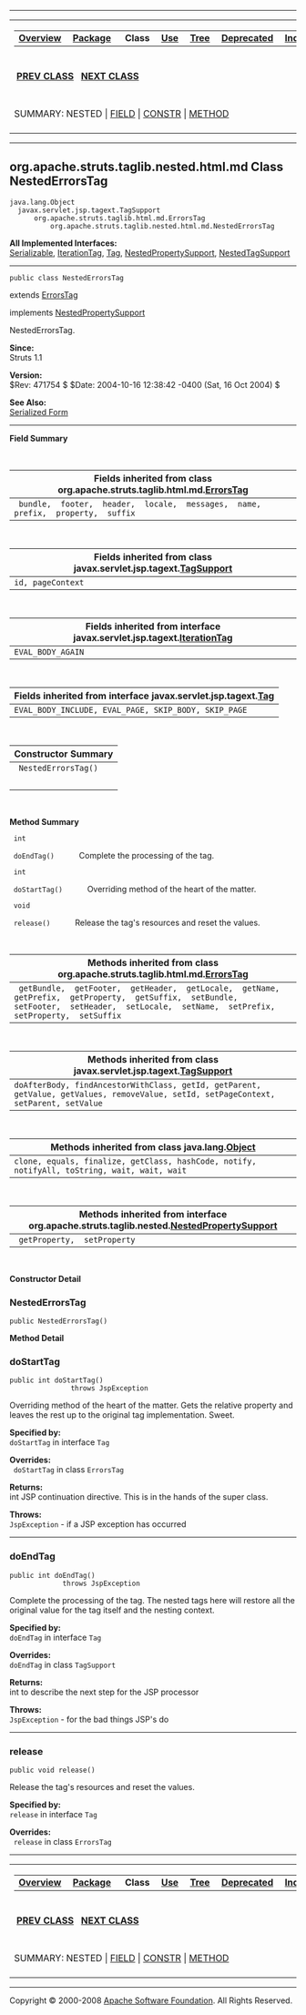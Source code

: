 ------------------------------------------------------------------------

<span id="navbar_top"></span> [](#skip-navbar_top "Skip navigation links")

<table>
<colgroup>
<col width="50%" />
<col width="50%" />
</colgroup>
<tbody>
<tr class="odd">
<td align="left"><span id="navbar_top_firstrow"></span>
<table>
<tbody>
<tr class="odd">
<td align="left"><a href="../../../../../../overview-summary.html.md"><strong>Overview</strong></a> </td>
<td align="left"><a href="package-summary.html.md"><strong>Package</strong></a> </td>
<td align="left"> <strong>Class</strong> </td>
<td align="left"><a href="class-use/NestedErrorsTag.html.md"><strong>Use</strong></a> </td>
<td align="left"><a href="package-tree.html.md"><strong>Tree</strong></a> </td>
<td align="left"><a href="../../../../../../deprecated-list.html.md"><strong>Deprecated</strong></a> </td>
<td align="left"><a href="../../../../../../index-all.html.md"><strong>Index</strong></a> </td>
<td align="left"><a href="../../../../../../help-doc.html.md"><strong>Help</strong></a> </td>
</tr>
</tbody>
</table></td>
<td align="left"></td>
</tr>
<tr class="even">
<td align="left"> <a href="../../../../../../org/apache/struts/taglib/nested.html.md/NestedCheckboxTag.html" title="class in org.apache.struts.taglib.nested.html"><strong>PREV CLASS</strong></a>   <a href="../../../../../../org/apache/struts/taglib/nested/html/NestedFileTag.html" title="class in org.apache.struts.taglib.nested.html"><strong>NEXT CLASS</strong></a></td>
<td align="left"><a href="../../../../../../index.html.md?org/apache/struts/taglib/nested/html/NestedErrorsTag.html"><strong>FRAMES</strong></a>    <a href="NestedErrorsTag.html"><strong>NO FRAMES</strong></a>    
<a href="../../../../../../allclasses-noframe.html.md"><strong>All Classes</strong></a></td>
</tr>
<tr class="odd">
<td align="left">SUMMARY: NESTED | <a href="#fields_inherited_from_class_org.apache.struts.taglib.html.md.ErrorsTag">FIELD</a> | <a href="#constructor_summary">CONSTR</a> | <a href="#method_summary">METHOD</a></td>
<td align="left">DETAIL: FIELD | <a href="#constructor_detail">CONSTR</a> | <a href="#method_detail">METHOD</a></td>
</tr>
</tbody>
</table>

<span id="skip-navbar_top"></span>

------------------------------------------------------------------------

org.apache.struts.taglib.nested.html.md
 Class NestedErrorsTag
------------------------------------

    java.lang.Object
      javax.servlet.jsp.tagext.TagSupport
          org.apache.struts.taglib.html.md.ErrorsTag
              org.apache.struts.taglib.nested.html.md.NestedErrorsTag

**All Implemented Interfaces:**  
[Serializable](http://java.sun.com/j2se/1.4.2/docs/api/java/io/Serializable.html.md?is-external=true "class or interface in java.io"), [IterationTag](http://java.sun.com/j2ee/1.4/docs/api/javax/servlet/jsp/tagext/IterationTag.html?is-external=true "class or interface in javax.servlet.jsp.tagext"), [Tag](http://java.sun.com/j2ee/1.4/docs/api/javax/servlet/jsp/tagext/Tag.html?is-external=true "class or interface in javax.servlet.jsp.tagext"), [NestedPropertySupport](../../../../../../org/apache/struts/taglib/nested/NestedPropertySupport.html "interface in org.apache.struts.taglib.nested"), [NestedTagSupport](../../../../../../org/apache/struts/taglib/nested/NestedTagSupport.html "interface in org.apache.struts.taglib.nested")

------------------------------------------------------------------------

    public class NestedErrorsTag

extends [ErrorsTag](../../../../../../org/apache/struts/taglib.html.md/ErrorsTag.html "class in org.apache.struts.taglib.html")

implements [NestedPropertySupport](../../../../../../org/apache/struts/taglib/nested/NestedPropertySupport.html.md "interface in org.apache.struts.taglib.nested")

NestedErrorsTag.

**Since:**  
Struts 1.1

**Version:**  
$Rev: 471754 $ $Date: 2004-10-16 12:38:42 -0400 (Sat, 16 Oct 2004) $

**See Also:**  
[Serialized Form](../../../../../../serialized-form.html.md#org.apache.struts.taglib.nested.html.NestedErrorsTag)

------------------------------------------------------------------------

<span id="field_summary"></span>

**Field Summary**

 <span id="fields_inherited_from_class_org.apache.struts.taglib.html.md.ErrorsTag"></span>

| **Fields inherited from class org.apache.struts.taglib.html.md.[ErrorsTag](../../../../../../org/apache/struts/taglib/html/ErrorsTag.html "class in org.apache.struts.taglib.html")** |
|------------------------------------------------------------------------------------------------------------------------------------------------------------------------------------|
| ` bundle,  footer,  header,  locale,  messages,  name,  prefix,  property,  suffix`                                                                                                |

 <span id="fields_inherited_from_class_javax.servlet.jsp.tagext.TagSupport"></span>

| **Fields inherited from class javax.servlet.jsp.tagext.[TagSupport](http://java.sun.com/j2ee/1.4/docs/api/javax/servlet/jsp/tagext/TagSupport.html.md?is-external=true "class or interface in javax.servlet.jsp.tagext")** |
|-------------------------------------------------------------------------------------------------------------------------------------------------------------------------------------------------------------------------|
| `id, pageContext`                                                                                                                                                                                                       |

 <span id="fields_inherited_from_class_javax.servlet.jsp.tagext.IterationTag"></span>

| **Fields inherited from interface javax.servlet.jsp.tagext.[IterationTag](http://java.sun.com/j2ee/1.4/docs/api/javax/servlet/jsp/tagext/IterationTag.html.md?is-external=true "class or interface in javax.servlet.jsp.tagext")** |
|---------------------------------------------------------------------------------------------------------------------------------------------------------------------------------------------------------------------------------|
| `EVAL_BODY_AGAIN`                                                                                                                                                                                                               |

 <span id="fields_inherited_from_class_javax.servlet.jsp.tagext.Tag"></span>

| **Fields inherited from interface javax.servlet.jsp.tagext.[Tag](http://java.sun.com/j2ee/1.4/docs/api/javax/servlet/jsp/tagext/Tag.html.md?is-external=true "class or interface in javax.servlet.jsp.tagext")** |
|---------------------------------------------------------------------------------------------------------------------------------------------------------------------------------------------------------------|
| `EVAL_BODY_INCLUDE, EVAL_PAGE, SKIP_BODY, SKIP_PAGE`                                                                                                                                                          |

  <span id="constructor_summary"></span>

| **Constructor Summary** |
|-------------------------|
| ` NestedErrorsTag()`    
                          |

  <span id="method_summary"></span>

**Method Summary**

` int`

` doEndTag()`
           Complete the processing of the tag.

` int`

` doStartTag()`
           Overriding method of the heart of the matter.

` void`

` release()`
           Release the tag's resources and reset the values.

 <span id="methods_inherited_from_class_org.apache.struts.taglib.html.md.ErrorsTag"></span>

| **Methods inherited from class org.apache.struts.taglib.html.md.[ErrorsTag](../../../../../../org/apache/struts/taglib/html/ErrorsTag.html "class in org.apache.struts.taglib.html")**              |
|--------------------------------------------------------------------------------------------------------------------------------------------------------------------------------------------------|
| ` getBundle,  getFooter,  getHeader,  getLocale,  getName,  getPrefix,  getProperty,  getSuffix,  setBundle,  setFooter,  setHeader,  setLocale,  setName,  setPrefix,  setProperty,  setSuffix` |

 <span id="methods_inherited_from_class_javax.servlet.jsp.tagext.TagSupport"></span>

| **Methods inherited from class javax.servlet.jsp.tagext.[TagSupport](http://java.sun.com/j2ee/1.4/docs/api/javax/servlet/jsp/tagext/TagSupport.html.md?is-external=true "class or interface in javax.servlet.jsp.tagext")** |
|--------------------------------------------------------------------------------------------------------------------------------------------------------------------------------------------------------------------------|
| `doAfterBody, findAncestorWithClass, getId, getParent, getValue, getValues, removeValue, setId, setPageContext, setParent, setValue`                                                                                     |

 <span id="methods_inherited_from_class_java.lang.Object"></span>

| **Methods inherited from class java.lang.[Object](http://java.sun.com/j2se/1.4.2/docs/api/java/lang/Object.html.md?is-external=true "class or interface in java.lang")** |
|-----------------------------------------------------------------------------------------------------------------------------------------------------------------------|
| `clone, equals, finalize, getClass, hashCode, notify, notifyAll, toString, wait, wait, wait`                                                                          |

 <span id="methods_inherited_from_class_org.apache.struts.taglib.nested.NestedPropertySupport"></span>

| **Methods inherited from interface org.apache.struts.taglib.nested.[NestedPropertySupport](../../../../../../org/apache/struts/taglib/nested/NestedPropertySupport.html.md "interface in org.apache.struts.taglib.nested")** |
|---------------------------------------------------------------------------------------------------------------------------------------------------------------------------------------------------------------------------|
| ` getProperty,  setProperty`                                                                                                                                                                                              |

 

<span id="constructor_detail"></span>

**Constructor Detail**

### NestedErrorsTag

    public NestedErrorsTag()

<span id="method_detail"></span>

**Method Detail**

### doStartTag

    public int doStartTag()
                   throws JspException

Overriding method of the heart of the matter. Gets the relative property and leaves the rest up to the original tag implementation. Sweet.

**Specified by:**  
`doStartTag` in interface `Tag`

**Overrides:**  
` doStartTag` in class `ErrorsTag`

<!-- -->

**Returns:**  
int JSP continuation directive. This is in the hands of the super class.

**Throws:**  
`JspException` - if a JSP exception has occurred

------------------------------------------------------------------------

### doEndTag

    public int doEndTag()
                 throws JspException

Complete the processing of the tag. The nested tags here will restore all the original value for the tag itself and the nesting context.

**Specified by:**  
`doEndTag` in interface `Tag`

**Overrides:**  
`doEndTag` in class `TagSupport`

<!-- -->

**Returns:**  
int to describe the next step for the JSP processor

**Throws:**  
`JspException` - for the bad things JSP's do

------------------------------------------------------------------------

### release

    public void release()

Release the tag's resources and reset the values.

**Specified by:**  
`release` in interface `Tag`

**Overrides:**  
` release` in class `ErrorsTag`

------------------------------------------------------------------------

<span id="navbar_bottom"></span> [](#skip-navbar_bottom "Skip navigation links")

<table>
<colgroup>
<col width="50%" />
<col width="50%" />
</colgroup>
<tbody>
<tr class="odd">
<td align="left"><span id="navbar_bottom_firstrow"></span>
<table>
<tbody>
<tr class="odd">
<td align="left"><a href="../../../../../../overview-summary.html.md"><strong>Overview</strong></a> </td>
<td align="left"><a href="package-summary.html.md"><strong>Package</strong></a> </td>
<td align="left"> <strong>Class</strong> </td>
<td align="left"><a href="class-use/NestedErrorsTag.html.md"><strong>Use</strong></a> </td>
<td align="left"><a href="package-tree.html.md"><strong>Tree</strong></a> </td>
<td align="left"><a href="../../../../../../deprecated-list.html.md"><strong>Deprecated</strong></a> </td>
<td align="left"><a href="../../../../../../index-all.html.md"><strong>Index</strong></a> </td>
<td align="left"><a href="../../../../../../help-doc.html.md"><strong>Help</strong></a> </td>
</tr>
</tbody>
</table></td>
<td align="left"></td>
</tr>
<tr class="even">
<td align="left"> <a href="../../../../../../org/apache/struts/taglib/nested.html.md/NestedCheckboxTag.html" title="class in org.apache.struts.taglib.nested.html"><strong>PREV CLASS</strong></a>   <a href="../../../../../../org/apache/struts/taglib/nested/html/NestedFileTag.html" title="class in org.apache.struts.taglib.nested.html"><strong>NEXT CLASS</strong></a></td>
<td align="left"><a href="../../../../../../index.html.md?org/apache/struts/taglib/nested/html/NestedErrorsTag.html"><strong>FRAMES</strong></a>    <a href="NestedErrorsTag.html"><strong>NO FRAMES</strong></a>    
<a href="../../../../../../allclasses-noframe.html.md"><strong>All Classes</strong></a></td>
</tr>
<tr class="odd">
<td align="left">SUMMARY: NESTED | <a href="#fields_inherited_from_class_org.apache.struts.taglib.html.md.ErrorsTag">FIELD</a> | <a href="#constructor_summary">CONSTR</a> | <a href="#method_summary">METHOD</a></td>
<td align="left">DETAIL: FIELD | <a href="#constructor_detail">CONSTR</a> | <a href="#method_detail">METHOD</a></td>
</tr>
</tbody>
</table>

<span id="skip-navbar_bottom"></span>

------------------------------------------------------------------------

Copyright © 2000-2008 [Apache Software Foundation](http://www.apache.org/). All Rights Reserved.
